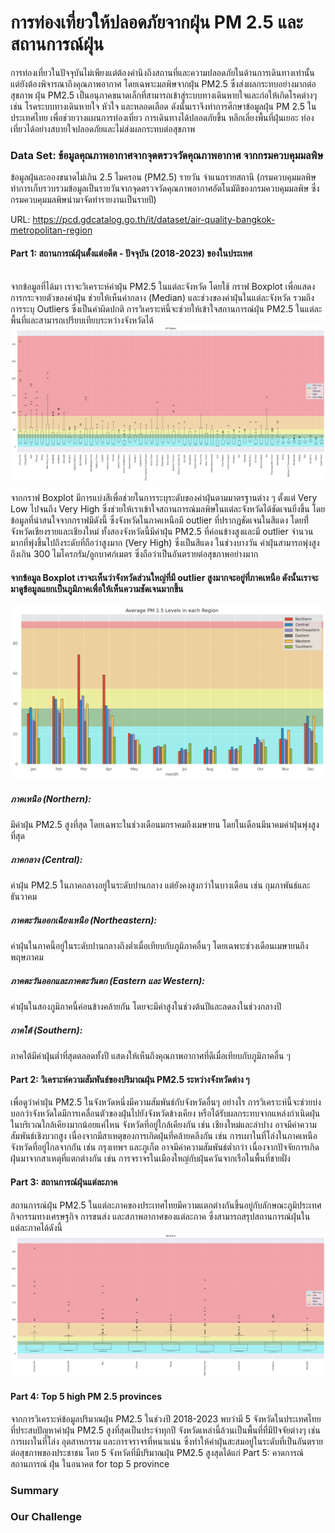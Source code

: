 # การท่องเที่ยวให้ปลอดภัยจากฝุ่น PM 2.5 และสถานการณ์ฝุ่น
การท่องเที่ยวในปัจจุบันไม่เพียงแต่ต้องคำนึงถึงสถานที่และความปลอดภัยในด้านการเดินทางเท่านั้น แต่ยังต้องพิจารณาถึงคุณภาพอากาศ โดยเฉพาะมลพิษจากฝุ่น PM2.5 ซึ่งส่งผลกระทบอย่างมากต่อสุขภาพ ฝุ่น PM2.5 เป็นอนุภาคขนาดเล็กที่สามารถเข้าสู่ระบบทางเดินหายใจและก่อให้เกิดโรคต่างๆ เช่น โรคระบบทางเดินหายใจ หัวใจ และหลอดเลือด ดังนั้นเราจึงทำการศึกษาข้อมูลฝุ่น PM 2.5 ในประเทศไทย  เพื่อช่วยวางแผนการท่องเที่ยว การเดินทางได้ปลอดภัยขึ้น หลีกเลี่ยงพื้นที่ฝุ่นเยอะ ท่องเที่ยวได้อย่างสบายใจปลอดภัยและไม่ส่งผลกระทบต่อสุขภาพ

### Data Set: ข้อมูลคุณภาพอากาศจากจุดตรวจวัดคุณภาพอากาศ จากกรมควบคุมมลพิษ
ข้อมูลฝุ่นละอองขนาดไม่เกิน 2.5 ไมครอน (PM2.5) รายวัน จำแนกรายสถานี (กรมควบคุมมลพิษทำการเก็บรวบรวมข้อมูลเป็นรายวันจากจุดตรวจวัดคุณภาพอากาศอัตโนมัติของกรมควบคุมมลพิษ ซึ่งกรมควบคุมมลพิษนำมาจัดทำรายงานเป็นรายปี)

URL: https://pcd.gdcatalog.go.th/it/dataset/air-quality-bangkok-metropolitan-region


#### Part 1: สถานการณ์ฝุ่นตั้งแต่อดีต - ปัจจุบัน (2018-2023) ของในประเทศ<br><br>
 จากข้อมูลที่ได้มา เราจะวิเคราะห์ค่าฝุ่น PM2.5 ในแต่ละจังหวัด โดยใช้ กราฟ Boxplot เพื่อแสดงการกระจายตัวของค่าฝุ่น ช่วยให้เห็นค่ากลาง (Median) และช่วงของค่าฝุ่นในแต่ละจังหวัด รวมถึงการระบุ Outliers ซึ่งเป็นค่าผิดปกติ การวิเคราะห์นี้จะช่วยให้เข้าใจสถานการณ์ฝุ่น PM2.5 ในแต่ละพื้นที่และสามารถเปรียบเทียบระหว่างจังหวัดได้
![image](Boxplot-All.png)

จากกราฟ Boxplot มีการแบ่งสีเพื่อช่วยในการระบุระดับของค่าฝุ่นตามมาตรฐานต่าง ๆ ตั้งแต่ Very Low ไปจนถึง Very High ซึ่งช่วยให้เราเข้าใจสถานการณ์มลพิษในแต่ละจังหวัดได้ชัดเจนยิ่งขึ้น โดยข้อมูลที่น่าสนใจจากกราฟมีดังนี้ ซึ่งจังหวัดในภาคเหนือมี outlier ที่ปรากฏชัดเจนในสีแดง โดยที่่ จังหวัดเชียงรายและเชียงใหม่ ทั้งสองจังหวัดนี้มีค่าฝุ่น PM2.5 ที่ค่อนข้างสูงและมี outlier จำนวนมากที่พุ่งขึ้นไปถึงระดับที่ถือว่าสูงมาก (Very High) ซึ่งเป็นสีแดง ในช่วงบางวัน ค่าฝุ่นสามารถพุ่งสูงถึงเกิน 300 ไมโครกรัม/ลูกบาศก์เมตร ซึ่งถือว่าเป็นอันตรายต่อสุขภาพอย่างมาก

#### จากข้อมูล Boxplot เราจะเห็นว่าจังหวัดส่วนใหญ่ที่มี outlier สูงมากจะอยู่ที่ภาคเหนือ ดังนั้นเราจะมาดูข้อมูลแยกเป็นภูมิภาคเพื่อให้เห็นความชัดเจนมากขึ้น
![image](AverageByRegion.png)

##### ภาคเหนือ (Northern):
มีค่าฝุ่น PM2.5 สูงที่สุด โดยเฉพาะในช่วงเดือนมกราคมถึงเมษายน โดยในเดือนมีนาคมค่าฝุ่นพุ่งสูงที่สุด 
##### ภาคกลาง (Central):
ค่าฝุ่น PM2.5 ในภาคกลางอยู่ในระดับปานกลาง แต่ยังคงสูงกว่าในบางเดือน เช่น กุมภาพันธ์และธันวาคม
##### ภาคตะวันออกเฉียงเหนือ (Northeastern):
ค่าฝุ่นในภาคนี้อยู่ในระดับปานกลางถึงต่ำเมื่อเทียบกับภูมิภาคอื่นๆ โดยเฉพาะช่วงเดือนเมษายนถึงพฤษภาคม
##### ภาคตะวันออกและภาคตะวันตก (Eastern และ Western):
ค่าฝุ่นในสองภูมิภาคนี้ค่อนข้างคล้ายกัน โดยจะมีค่าสูงในช่วงต้นปีและลดลงในช่วงกลางปี
##### ภาคใต้ (Southern):
ภาคใต้มีค่าฝุ่นต่ำที่สุดตลอดทั้งปี แสดงให้เห็นถึงคุณภาพอากาศที่ดีเมื่อเทียบกับภูมิภาคอื่น ๆ

#### Part 2: วิเคราะห์ความสัมพันธ์ของปริมาณฝุ่น PM2.5 ระหว่างจังหวัดต่าง ๆ</span>

เพื่อดูว่าค่าฝุ่น PM2.5 ในจังหวัดหนึ่งมีความสัมพันธ์กับจังหวัดอื่นๆ อย่างไร การวิเคราะห์นี้จะช่วยบ่งบอกว่าจังหวัดใดมีการเคลื่อนตัวของฝุ่นไปยังจังหวัดข้างเคียง หรือได้รับผลกระทบจากแหล่งกำเนิดฝุ่นในบริเวณใกล้เคียงมากน้อยแค่ไหน
จังหวัดที่อยู่ใกล้เคียงกัน เช่น เชียงใหม่และลำปาง อาจมีค่าความสัมพันธ์เชิงบวกสูง เนื่องจากมีสาเหตุของการเกิดฝุ่นที่คล้ายคลึงกัน เช่น การเผาในที่โล่งในภาคเหนือ
จังหวัดที่อยู่ไกลจากกัน เช่น กรุงเทพฯ และภูเก็ต อาจมีค่าความสัมพันธ์ต่ำกว่า เนื่องจากปัจจัยการเกิดฝุ่นมาจากสาเหตุที่แตกต่างกัน เช่น การจราจรในเมืองใหญ่กับฝุ่นควันจากเรือในพื้นที่ชายฝั่ง

#### Part 3:  สถานการณ์ฝุ่นแต่ละภาค
สถานการณ์ฝุ่น PM2.5 ในแต่ละภาคของประเทศไทยมีความแตกต่างกันขึ้นอยู่กับลักษณะภูมิประเทศ กิจกรรมทางเศรษฐกิจ การขนส่ง และสภาพอากาศของแต่ละภาค ซึ่งสามารถสรุปสถานการณ์ฝุ่นในแต่ละภาคได้ดังนี้
![image](north.png)

#### Part 4: Top 5 high PM 2.5 provinces
จากการวิเคราะห์ข้อมูลปริมาณฝุ่น PM2.5 ในช่วงปี 2018-2023 พบว่ามี 5 จังหวัดในประเทศไทยที่ประสบปัญหาค่าฝุ่น PM2.5 สูงที่สุดเป็นประจำทุกปี จังหวัดเหล่านี้ล้วนเป็นพื้นที่ที่มีปัจจัยต่างๆ เช่น การเผาในที่โล่ง อุตสาหกรรม และการจราจรที่หนาแน่น ซึ่งทำให้ค่าฝุ่นสะสมอยู่ในระดับที่เป็นอันตรายต่อสุขภาพของประชาชน โดย 5 จังหวัดที่มีปริมาณฝุ่น PM2.5 สูงสุดได้แก่
Part 5:  คาดการณ์สถานการณ์ ฝุ่น ในอนาคต for top 5 province

### Summary


### Our Challenge
